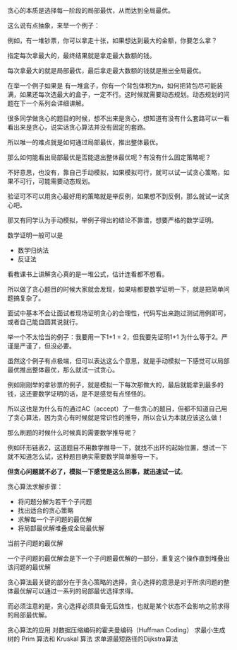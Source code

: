 
贪心的本质是选择每一阶段的局部最优，从而达到全局最优。 

这么说有点抽象，来举一个例子：

例如，有一堆钞票，你可以拿走十张，如果想达到最大的金额，你要怎么拿？ 

指定每次拿最大的，最终结果就是拿走最大数额的钱。

每次拿最大的就是局部最优，最后拿走最大数额的钱就是推出全局最优。

在举一个例子如果是 有一堆盒子，你有一个背包体积为n，如何把背包尽可能装满，如果还每次选最大的盒子，一定不行。这时候就需要动态规划。动态规划的问题在下一个系列会详细讲解。



很多同学做贪心的题目的时候，想不出来是贪心，想知道有没有什么套路可以一看看出来是贪心，说实话贪心算法并没有固定的套路。

所以唯一的难点就是如何通过局部最优，推出整体最优。 

那么如何能看出局部最优是否能退出整体最优呢？有没有什么固定策略呢？

不好意思，也没有，靠自己手动模拟，如果模拟可行，就可以试一试贪心策略，如果不可行，可能需要动态规划。

验证可不可以用贪心最好用的策略就是举反例，如果想不到反例，那么就试一试贪心吧。

那又有同学认为手动模拟，举例子得出的结论不靠谱，想要严格的数学证明。 

数学证明一般可以是

* 数学归纳法
* 反证法

看教课书上讲解贪心真的是一堆公式，估计连看都不想看。

所以做了贪心题目的时候大家就会发现，如果啥都要数学证明一下，就是把简单问题搞复杂了。

面试中基本不会让面试者现场证明贪心的合理性，代码写出来跑过测试用例即可，或者自己能自圆其说就行。

举一个不太恰当的例子：我要用一下1+1 = 2，但我要先证明1+1 为什么等于2。严谨是严谨了，但没必要。

虽然这个例子有点极端，但可以表达这么个意思，就是手动模拟一下感觉可以局部最优推出整体最优，那么就试一试贪心。

例如刚刚举的拿钞票的例子，就是模拟一下每次那做大的，最后就能拿到最多的钱，这还要数学证明的话，是不是感觉有点怪怪的。

所以这也是为什么有的通过AC（accept）了一些贪心的题目，但都不知道自己用了贪心算法，因为贪心有时候就是常识性的推导，所以会认为本就应该这么做！

那么刷题的时候什么时候真的需要数学推导呢？ 

例如环形链表2，这道题目不用数学推导一下，就找不出环的起始位置，想试一下就不知道怎么试，这种题目确实需要数学简单推导一下。

**但贪心问题就不必了，模拟一下感觉是这么回事，就迅速试一试**。


贪心算法求解步骤：

* 将问题分解为若干个子问题
* 找出适合的贪心策略
* 求解每一个子问题的最优解
* 将局部最优解堆叠成全局最优解


当前子问题的最优解

一个子问题的最优解会是下一个子问题最优解的一部分，重复这个操作直到堆叠出该问题的最优解 

贪心算法最关键的部分在于贪心策略的选择，贪心选择的意思是对于所求问题的整体最优解可以通过一系列的局部最优选择求得。

而必须注意的是，贪心选择必须具备无后效性，也就是某个状态不会影响之前求得的局部最优解。


贪心算法的应用
对数据压缩编码的霍夫曼编码（Huffman Coding）
求最小生成树的 Prim 算法和 Kruskal 算法
求单源最短路径的Dijkstra算法

